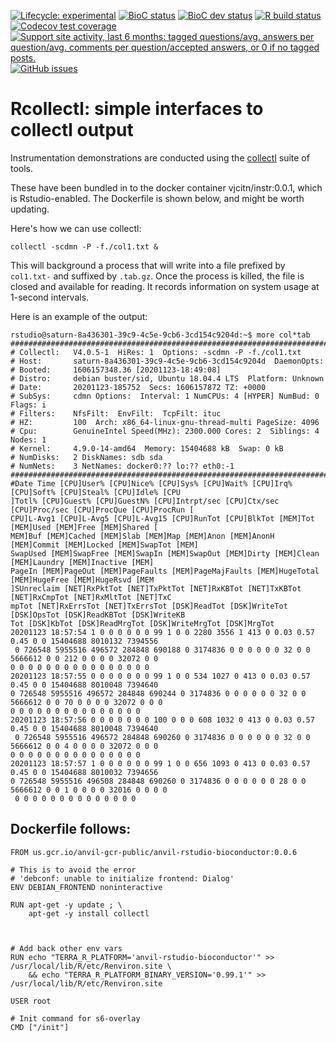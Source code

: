 <!-- badges: start -->

[![Lifecycle:
experimental](https://img.shields.io/badge/lifecycle-experimental-orange.svg)](https://www.tidyverse.org/lifecycle/#experimental)
[![BioC
status](http://www.bioconductor.org/shields/build/release/bioc/Rcollectl.svg)](https://bioconductor.org/checkResults/release/bioc-LATEST/Rcollectl)
[![BioC dev
status](http://www.bioconductor.org/shields/build/devel/bioc/Rcollectl.svg)](https://bioconductor.org/checkResults/devel/bioc-LATEST/Rcollectl)
[![R build
status](https://github.com/vjcitn/Rcollectl/workflows/R-CMD-check-bioc/badge.svg)](https://github.com/vjcitn/Rcollectl/actions)
[![Codecov test
coverage](https://codecov.io/gh/vjcitn/Rcollectl/branch/master/graph/badge.svg)](https://codecov.io/gh/vjcitn/Rcollectl?branch=master)
[![Support site activity, last 6 months: tagged questions/avg. answers
per question/avg. comments per question/accepted answers, or 0 if no
tagged
posts.](http://www.bioconductor.org/shields/posts/Rcollectl.svg)](https://support.bioconductor.org/t/Rcollectl/)
[![GitHub
issues](https://img.shields.io/github/issues/vjcitn/Rcollectl)](https://github.com/vjcitn/Rcollectl/issues)
<!-- badges: end -->

# Rcollectl: simple interfaces to collectl output

Instrumentation demonstrations are conducted using the [collectl](http://collectl.sourceforge.net/index.html) suite of tools.  

These have been bundled in to the docker container vjcitn/instr:0.0.1, which is Rstudio-enabled.  The Dockerfile
is shown below, and might be worth updating.

Here's how we can use collectl:
```
collectl -scdmn -P -f./col1.txt &
```
This will background a process that will write into a file prefixed by  `col1.txt-` and suffixed by `.tab.gz`.
Once the process is killed, the file is closed and available for reading.  It records information on system usage at 1-second intervals.

Here is an example of the output:
```
rstudio@saturn-8a436301-39c9-4c5e-9cb6-3cd154c9204d:~$ more col*tab
################################################################################
# Collectl:   V4.0.5-1  HiRes: 1  Options: -scdmn -P -f./col1.txt
# Host:       saturn-8a436301-39c9-4c5e-9cb6-3cd154c9204d  DaemonOpts:
# Booted:     1606157348.36 [20201123-18:49:08]
# Distro:     debian buster/sid, Ubuntu 18.04.4 LTS  Platform: Unknown
# Date:       20201123-185752  Secs: 1606157872 TZ: +0000
# SubSys:     cdmn Options:  Interval: 1 NumCPUs: 4 [HYPER] NumBud: 0 Flags: i
# Filters:    NfsFilt:  EnvFilt:  TcpFilt: ituc
# HZ:         100  Arch: x86_64-linux-gnu-thread-multi PageSize: 4096
# Cpu:        GenuineIntel Speed(MHz): 2300.000 Cores: 2  Siblings: 4 Nodes: 1
# Kernel:     4.9.0-14-amd64  Memory: 15404688 kB  Swap: 0 kB
# NumDisks:   2 DiskNames: sdb sda
# NumNets:    3 NetNames: docker0:?? lo:?? eth0:-1
################################################################################
#Date Time [CPU]User% [CPU]Nice% [CPU]Sys% [CPU]Wait% [CPU]Irq% [CPU]Soft% [CPU]Steal% [CPU]Idle% [CPU
]Totl% [CPU]Guest% [CPU]GuestN% [CPU]Intrpt/sec [CPU]Ctx/sec [CPU]Proc/sec [CPU]ProcQue [CPU]ProcRun [
CPU]L-Avg1 [CPU]L-Avg5 [CPU]L-Avg15 [CPU]RunTot [CPU]BlkTot [MEM]Tot [MEM]Used [MEM]Free [MEM]Shared [
MEM]Buf [MEM]Cached [MEM]Slab [MEM]Map [MEM]Anon [MEM]AnonH [MEM]Commit [MEM]Locked [MEM]SwapTot [MEM]
SwapUsed [MEM]SwapFree [MEM]SwapIn [MEM]SwapOut [MEM]Dirty [MEM]Clean [MEM]Laundry [MEM]Inactive [MEM]
PageIn [MEM]PageOut [MEM]PageFaults [MEM]PageMajFaults [MEM]HugeTotal [MEM]HugeFree [MEM]HugeRsvd [MEM
]SUnreclaim [NET]RxPktTot [NET]TxPktTot [NET]RxKBTot [NET]TxKBTot [NET]RxCmpTot [NET]RxMltTot [NET]TxC
mpTot [NET]RxErrsTot [NET]TxErrsTot [DSK]ReadTot [DSK]WriteTot [DSK]OpsTot [DSK]ReadKBTot [DSK]WriteKB
Tot [DSK]KbTot [DSK]ReadMrgTot [DSK]WriteMrgTot [DSK]MrgTot
20201123 18:57:54 1 0 0 0 0 0 0 99 1 0 0 2280 3556 1 413 0 0.03 0.57 0.45 0 0 15404688 8010132 7394556
 0 726548 5955516 496572 284848 690188 0 3174836 0 0 0 0 0 0 32 0 0 5666612 0 0 212 0 0 0 0 32072 0 0
0 0 0 0 0 0 0 0 0 0 0 0 0 0 0 0
20201123 18:57:55 0 0 0 0 0 0 0 99 1 0 0 534 1027 0 413 0 0.03 0.57 0.45 0 0 15404688 8010048 7394640
0 726548 5955516 496572 284848 690244 0 3174836 0 0 0 0 0 0 32 0 0 5666612 0 0 70 0 0 0 0 32072 0 0 0
0 0 0 0 0 0 0 0 0 0 0 0 0 0 0
20201123 18:57:56 0 0 0 0 0 0 0 100 0 0 0 608 1032 0 413 0 0.03 0.57 0.45 0 0 15404688 8010048 7394640
 0 726548 5955516 496572 284848 690260 0 3174836 0 0 0 0 0 0 32 0 0 5666612 0 0 4 0 0 0 0 32072 0 0 0
0 0 0 0 0 0 0 0 0 0 0 0 0 0 0
20201123 18:57:57 1 0 0 0 0 0 0 99 1 0 0 656 1093 0 413 0 0.03 0.57 0.45 0 0 15404688 8010032 7394656
0 726548 5955516 496508 284848 690260 0 3174836 0 0 0 0 0 0 28 0 0 5666612 0 0 1 0 0 0 0 32016 0 0 0 0
 0 0 0 0 0 0 0 0 0 0 0 0 0 0

```


## Dockerfile follows:
```
FROM us.gcr.io/anvil-gcr-public/anvil-rstudio-bioconductor:0.0.6

# This is to avoid the error
# 'debconf: unable to initialize frontend: Dialog'
ENV DEBIAN_FRONTEND noninteractive

RUN apt-get -y update ; \
    apt-get -y install collectl



# Add back other env vars
RUN echo "TERRA_R_PLATFORM='anvil-rstudio-bioconductor'" >> /usr/local/lib/R/etc/Renviron.site \
    && echo "TERRA_R_PLATFORM_BINARY_VERSION='0.99.1'" >> /usr/local/lib/R/etc/Renviron.site

USER root

# Init command for s6-overlay
CMD ["/init"]
```
